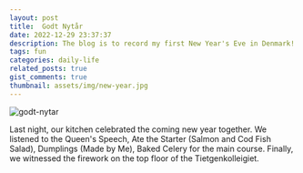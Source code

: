 ```yaml
---
layout: post
title:  Godt Nytår
date: 2022-12-29 23:37:37
description: The blog is to record my first New Year's Eve in Denmark!
tags: fun
categories: daily-life
related_posts: true
gist_comments: true
thumbnail: assets/img/new-year.jpg
---
```


<div class="row mt-3">
    <div class="col-sm mt-3 mt-md-0">
		 <img src="https://i.imgur.com/YfD5KLi.jpeg" alt="godt-nytar" class="img-fluid rounded z-depth-1" data-zoomable />
    </div>
</div>

Last night, our kitchen celebrated the coming new year together. We listened to the Queen's Speech, Ate the Starter (Salmon and Cod Fish Salad), Dumplings (Made by Me), Baked Celery for the main course. Finally, we witnessed the firework on the top floor of the Tietgenkolleigiet.